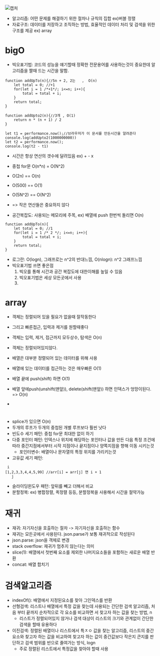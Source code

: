 ![캡처](https://user-images.githubusercontent.com/58182106/226663734-f1c15966-be00-4c87-b9b2-801d50e0588a.PNG)


* 알고리즘: 어떤 문제를 해결하기 위한 절차나 규칙의 집합 ex)버블 정렬
* 자료구조: 데이터를 저장하고 조직하는 방법, 효율적인 데이터 처리 및 검색을 위한 구조를 제공 ex) array
# bigO

* 빅오표기법: 코드의 성능을 얘기할때 정확한 전문용어를 사용하는것이 중요한데 알고리즘을 짤때 드는 시간을 말함.  

```
function addUpTo(n){//5n + 2, 2는   ,  O(n)
    let total = 0; //+1
    for(let i = 1 /*+1*/; i<=n; i++){  
        total = total + i;
    }
    return total;
}

function addUpto2(n){//3개 , O(1)
    return n * (n + 1) / 2 
}
```
```
let t1 = performance.now();//브라우저가 이 문서를 만든시간을 알려준다
console.log(addUpto2(1000000000))
let t2 = performance.now();
console.log(t2 - t1)
```
* 시간은 항상 연산의 갯수에 달려있음 ex) + - x

* 중첩 for문 O(n*n) = O(N^2)
* O(2n) == O(n)
* O(500) == O(1)
* O(5N^2) == O(N^2)
* => 작은 연산들은 중요하지 않다

* 공간복잡도: 사용되는 메모리에 주목,  ex) 배열에 push 한번씩 돌리면 O(n)
```
function addUpTo(n){
    let total = 0; //1
    for(let i = 1 /* 2 */; i<=n; i++){  
        total = total + i;
    }
    return total;
}
``` 
* 로그란: O(logn), 그래프로는 n^2의 반대느낌, O(nlogn): n^2 그래프느낌
* 빅오표기법 쓰면 좋은점
  1. 빅오를 통해 시간과 공간 복잡도에 대한이해를 높일 수 있음
  2. 빅오표기법은 세상 모든곳에서 사용
  3. 
# array
* 객체는 정렬되어 있을 필요가 없을때 잘작동한다
* 그리고 빠른접근, 입력과 제거를 원할때좋다
* 객체는 입력, 제거, 접근까지 모두상수, 탐색은 O(n)
* 객체는 정렬되어있지않다.

* 배열은 대부분 정렬되어 있는 데이터를 위해 사용
* 배열에 있는 데이터를 접근하는 것은 매우빠른 O(1)
* 배열 끝에 push(shift) 하면 O(1)
* 배열 앞에push(unshift(맨앞)), delete(shift(맨앞)) 하면 인덱스가 엉망이된다. => O(n)
* 

#
* splice가 있으면 O(n)
* 두개의 루프가 두개의 중첩된 개별 루프보다 훨씬 낫다
* 빈도수 세기 패턴: 중첩 for문 최대한 없이 하기
* 다중 포인터 패턴: 인덱스나 위치에 해당하는 포인터나 값을 만든 다음 특정 조건에 따라 중간지점에서부터 시작 지점이나 끝지점이나 양쪽지점을 향해 이동 시키는것
  * 포인터변수: 배열이나 문자열의 특정 위치를 가리키는것
* 고유값 세기 패턴: 
```
 i
[1,2,3,3,4,4,5,99] //arr[i] = arr[j] 면 i + 1
   j
```
* 슬라이딩윈도우 패턴: 앞뒤를 빼고 더해서 비교
* 분할정복: ex) 병합정렬, 퀵정렬 등등, 분할정복을 사용해서 시간을 절약가능

# 재귀
* 재귀: 자기자신을 호출하는 절차 -> 자기자신을 호출하는 함수
* 재귀는 모든곳에서 사용된다. json.parse가 보통 재귀적으로 작성된다
* json.parse: json을 객체로 변경
* stack overflow: 재귀가 멈추지 않는다는 의미
* slice(1): 배열에서 첫번째 요소를 제외한 나머지요소들을 포함하는 새로운 배열 반환
* concat: 배열 합치기
  

# 검색알고리즘
* indexOf(): 배열에서 지정된요소를 찾아 그인덱스를 반환
* 선형검색: 리스트나 배열에서 특정 값을 찾는데 사용되는 간단한 검색 알고리즘, 처음 부터 끝까지 순차적으로 각 요소를 비교하면 서 찾고자 하는 값을 찾는 방법, n
  * 리스트가 정렬되어있지 않거나 검색 대상이 리스트의 크기와 관계없이 간단한 검색을 할때 유용하다
* 이진검색: 정렬된 배열이나 리스트에서 특ㅈㅇ 값을 찾는 알고리즘, 리스트의 중간요소와 찾고자 하는 값을 비교하여 찾고자 하는 값이 중간값보다 작은지 큰지를 판단하고 검색 범위를 반으로 줄여가는 방식, logn
  * 주로 정렬된 리스트에서 특정값을 찾아야 할때 사용